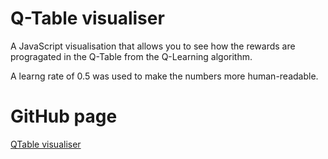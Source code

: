 # Q-Table visualiser

A JavaScript visualisation that allows you to see how the rewards are progragated in the Q-Table from the Q-Learning algorithm.

A learng rate of 0.5 was used to make the numbers more human-readable.

# GitHub page

[QTable visualiser](https://pierpaololucarelli.github.io/Q-TableVisualsier/)